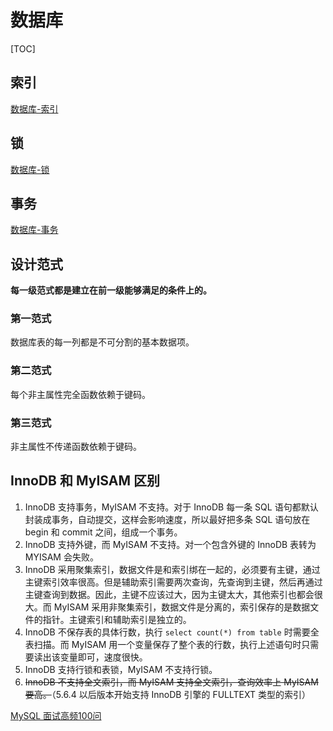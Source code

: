 # 数据库

[TOC]

## 索引

[数据库-索引](数据库-索引.md)

## 锁

[数据库-锁](数据库-锁.md)

## 事务

[数据库-事务](数据库-事务.md)

## 设计范式

**每一级范式都是建立在前一级能够满足的条件上的。**

### 第一范式

数据库表的每一列都是不可分割的基本数据项。

### 第二范式

每个非主属性完全函数依赖于键码。

### 第三范式

非主属性不传递函数依赖于键码。

## InnoDB 和 MyISAM 区别

1. InnoDB 支持事务，MyISAM 不支持。对于 InnoDB 每一条 SQL 语句都默认封装成事务，自动提交，这样会影响速度，所以最好把多条 SQL 语句放在 begin 和 commit 之间，组成一个事务。
2. InnoDB 支持外键，而 MyISAM 不支持。对一个包含外键的 InnoDB 表转为 MYISAM 会失败。
3. InnoDB 采用聚集索引，数据文件是和索引绑在一起的，必须要有主键，通过主键索引效率很高。但是辅助索引需要两次查询，先查询到主键，然后再通过主键查询到数据。因此，主键不应该过大，因为主键太大，其他索引也都会很大。而 MyISAM 采用非聚集索引，数据文件是分离的，索引保存的是数据文件的指针。主键索引和辅助索引是独立的。
4. InnoDB 不保存表的具体行数，执行 `select count(*) from table` 时需要全表扫描。而 MyISAM 用一个变量保存了整个表的行数，执行上述语句时只需要读出该变量即可，速度很快。
5. InnoDB 支持行锁和表锁，MyISAM 不支持行锁。
6. ~~InnoDB 不支持全文索引，而 MyISAM 支持全文索引，查询效率上 MyISAM 要高。~~（5.6.4 以后版本开始支持 InnoDB 引擎的 FULLTEXT 类型的索引）

[MySQL 面试高频100问](https://zhuanlan.zhihu.com/p/76873520)
